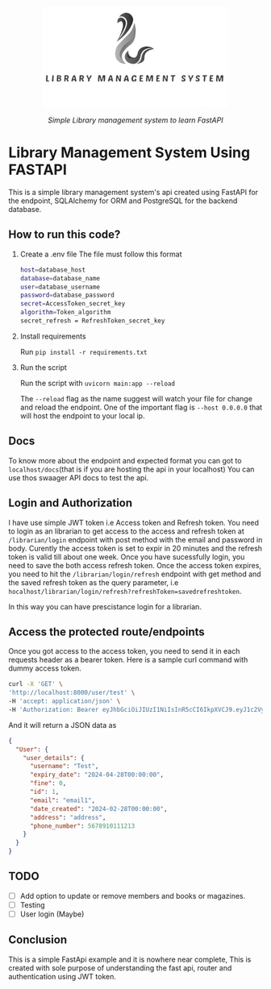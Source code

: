<p align="center">
  <a ><img src="images/lms_logo.png" alt="Library Management System" height=200></a>
</p>
<p align="center">
    <em>Simple Library management system to learn FastAPI</em>
</p>

# Library Management System Using FASTAPI

This is a simple library management system's api created using FastAPI for the endpoint, SQLAlchemy for ORM and PostgreSQL for the backend database.

## How to run this code?

1. Create a .env file
 The file must follow this format

   ```bash
   host=database_host
   database=database_name
   user=database_username
   password=database_password
   secret=AccessToken_secret_key
   algorithm=Token_algorithm
   secret_refresh = RefreshToken_secret_key
   ```

2. Install requirements

   Run `pip install -r requirements.txt`

3. Run the script

   Run the script with `uvicorn main:app --reload`

   The `--reload` flag as the name suggest will watch your file for change and reload the endpoint. One of the important flag is `--host 0.0.0.0` that will host the endpoint to your local ip.

## Docs

   To know more about the endpoint and expected format you can got to `localhost/docs`(that is if you are hosting the api in your localhost)
   You can use thos swaager API docs to test the api.

## Login and Authorization

   I have use simple JWT token i.e Access token and Refresh token. You need to login as an librarian to get access to the access and refresh token at `/librarian/login` endpoint with post method with the email and password in body. Curently the access token is set to expir in 20 minutes and the refresh token is valid till about one week. Once you have sucessfully login, you need to save the both access refresh token. Once the access token expires, you need to hit the `/librarian/login/refresh` endpoint with get method and the saved refresh token as the query parameter, i.e `hocalhost/librarian/login/refresh?refreshToken=savedrefreshtoken`.

   In this way you can have prescistance login for a librarian.

## Access the protected route/endpoints

   Once you got access to the access token, you need to send it in each requests header as a bearer token. Here is a sample curl command with dummy access token.

   ```bash
   curl -X 'GET' \
  'http://localhost:8000/user/test' \
  -H 'accept: application/json' \
  -H 'Authorization: Bearer eyJhbGciOiJIUzI1NiIsInR5cCI6IkpXVCJ9.eyJ1c2VySUQiOiJhZG1pbkBsbXMuY29tIiwiZXhwaXJ5IjoxNzEwMTMyMDk2LjAzODc5MX0.Hz1JLerxq8fmsDL0U82m7DU1l8e04QPIzfpJJs8jKE4'
   ```

   And it will return a JSON data as

   ```JSON
   {
     "User": {
       "user_details": {
         "username": "Test",
         "expiry_date": "2024-04-28T00:00:00",
         "fine": 0,
         "id": 1,
         "email": "email1",
         "date_created": "2024-02-28T00:00:00",
         "address": "address",
         "phone_number": 5678910111213
       }
     }
   }
   ```

## TODO

- [ ] Add option to update or remove members and books or magazines.
- [ ]  Testing
- [ ] User login (Maybe)
  
## Conclusion

   This is a simple FastApi example and it is nowhere near complete, This is created with sole purpose of understanding the fast api, router and authentication using JWT token.
